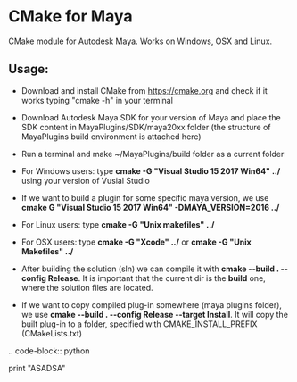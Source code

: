 # CMake for Maya

CMake module for Autodesk Maya. Works on Windows, OSX and Linux.

## Usage:
 - Download and install CMake from https://cmake.org and check if it works typing "cmake -h" in your terminal
 - Download Autodesk Maya SDK for your version of Maya and place the SDK content in MayaPlugins/SDK/maya20xx folder (the structure of MayaPlugins build environment is attached here)
 - Run a terminal and make ~/MayaPlugins/build folder as a current folder

- For Windows users: type **cmake -G "Visual Studio 15 2017 Win64" ../** using your version of Vusial Studio
- If we want to build a plugin for some specific maya version, we use **cmake G "Visual Studio 15 2017 Win64" -DMAYA_VERSION=2016 ../**
- For Linux users: type **cmake -G "Unix makefiles" ../**
- For OSX users: type **cmake -G "Xcode" ../** or **cmake -G "Unix Makefiles" ../**

- After building the solution (sln) we can compile it with **cmake --build . --config Release**. It is important that the current dir is the **build** one, where the solution files are located.
- If we want to copy compiled plug-in somewhere (maya plugins folder), we use **cmake --build . --config Release --target Install**. It will copy the built plug-in to a folder, specified with CMAKE_INSTALL_PREFIX (CMakeLists.txt)

.. code-block:: python
 
 print "ASADSA"


